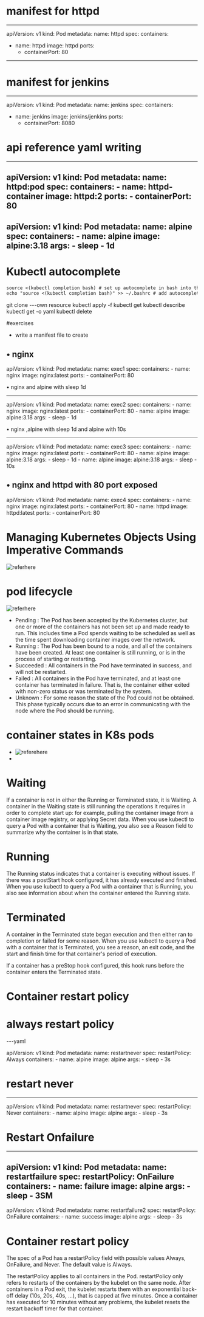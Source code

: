 # manifest for httpd
---
apiVersion: v1
kind: Pod
metadata:
  name: httpd
spec:
  containers:
  - name: httpd
    image: httpd
    ports:
    - containerPort: 80
---
# manifest for jenkins
---
apiVersion: v1
kind: Pod
metadata:
  name: jenkins
spec:
  containers:
  - name: jenkins
    image: jenkins/jenkins
    ports:
    - containerPort: 8080

# api reference yaml writing 

---
apiVersion: v1
kind: Pod
metadata:
  name: httpd:pod
spec:
  containers:
    - name: httpd-container
      image: httpd:2
      ports:
        - containerPort: 80
---
apiVersion: v1
kind: Pod
metadata:
  name: alpine
spec:
  containers:
    - name: alpine
      image: alpine:3.18
      args:
        - sleep
        - 1d
---
# Kubectl autocomplete
``` .md
source <(kubectl completion bash) # set up autocomplete in bash into the current shell, bash-completion package should be installed first.
echo "source <(kubectl completion bash)" >> ~/.bashrc # add autocomplete permanently to your bash shell.
```
git clone ---own resource
kubectl apply -f
kubectl get <api-resource>
kubectl describe <kind> <name> 
kubectl get <kind> <name> -o yaml
kubectl delete 


#exercises

* write a manifest file to create
 
•	nginx
---
apiVersion: v1
kind: Pod
metadata: 
  name: exec1
spec:
  containers:
    - name: nginx
      image: nginx:latest
      ports:
        - containerPort: 80

•	nginx and alpine with sleep 1d

---
apiVersion: v1
kind: Pod
metadata: 
  name: exec2
spec:
  containers:
    - name: nginx
      image: nginx:latest
      ports:
        - containerPort: 80
    - name: alpine
      image: alpine:3.18
      args: 
        - sleep
        - 1d
      
    

•	nginx ,alpine with sleep 1d and alpine with 10s

---
apiVersion: v1
kind: Pod
metadata: 
  name: exec3
spec:
  containers:
    - name: nginx
      image: nginx:latest
      ports:
        - containerPort: 80
    - name: alpine
      image: alpine:3.18
      args: 
        - sleep
        - 1d
    - name: alpine
      image: alpine:3.18
      args: 
        - sleep
        - 10s

•	nginx and httpd with 80 port exposed
---
apiVersion: v1
kind: Pod
metadata: 
  name: exec4
spec:
  containers:
    - name: nginx
      image: nginx:latest
      ports:
        - containerPort: 80
    - name: httpd
      image: httpd:latest
      ports:
        - containerPort: 80

# Managing Kubernetes Objects Using Imperative Commands
  ![referhere](https://kubernetes.io/docs/tasks/manage-kubernetes-objects/imperative-command/)

# pod lifecycle

![referhere](https://kubernetes.io/docs/concepts/workloads/pods/pod-lifecycle/)
 
 * Pending : The Pod has been accepted by the Kubernetes cluster, but one or more of the containers has not been set up and made ready to run. This includes time a Pod spends waiting to be scheduled as well as the time spent downloading container images over the network.
 * Running :	The Pod has been bound to a node, and all of the containers have been created. At least one container is still running, or is in the process of starting or restarting.
 * Succeeded : All containers in the Pod have terminated in success, and will not be restarted.
 * Failed	: All containers in the Pod have terminated, and at least one container has terminated in failure. That is, the container either exited with non-zero status or was terminated by the system.
 * Unknown : For some reason the state of the Pod could not be obtained. This phase typically occurs due to an error in communicating with the node where the Pod should be running.


# container states in K8s pods
  
* ![referehere](https://kubernetes.io/docs/concepts/workloads/pods/pod-lifecycle/#container-states)
* 
 # Waiting
If a container is not in either the Running or Terminated state, it is Waiting. A container in the Waiting state is still running the operations it requires in order to complete start up: for example, pulling the container image from a container image registry, or applying Secret data. When you use kubectl to query a Pod with a container that is Waiting, you also see a Reason field to summarize why the container is in that state.

 # Running
The Running status indicates that a container is executing without issues. If there was a postStart hook configured, it has already executed and finished. When you use kubectl to query a Pod with a container that is Running, you also see information about when the container entered the Running state.

 # Terminated
A container in the Terminated state began execution and then either ran to completion or failed for some reason. When you use kubectl to query a Pod with a container that is Terminated, you see a reason, an exit code, and the start and finish time for that container's period of execution.

If a container has a preStop hook configured, this hook runs before the container enters the Terminated state.

 # Container restart policy

# always restart policy
---yaml

apiVersion: v1
kind: Pod
metadata:
  name: restartnever
spec:
  restartPolicy: Always
  containers:
    - name: alpine
      image: alpine
      args:
        - sleep
        - 3s
#  restart never
---
apiVersion: v1
kind: Pod
metadata:
  name: restartnever
spec:
  restartPolicy: Never
  containers:
    - name: alpine
      image: alpine
      args:
        - sleep
        - 3s


# Restart Onfailure
---
apiVersion: v1
kind: Pod
metadata:
  name: restartfailure
spec:
  restartPolicy: OnFailure
  containers:
    - name: failure
      image: alpine
      args:
        - sleep
        - 3SM
---
apiVersion: v1
kind: Pod
metadata:
  name: restartfailure2
spec:
  restartPolicy: OnFailure
  containers:
    - name: success
      image: alpine
      args:
        - sleep
        - 3s

 # Container restart policy
The spec of a Pod has a restartPolicy field with possible values Always, OnFailure, and Never. The default value is Always.

The restartPolicy applies to all containers in the Pod. restartPolicy only refers to restarts of the containers by the kubelet on the same node. After containers in a Pod exit, the kubelet restarts them with an exponential back-off delay (10s, 20s, 40s, …), that is capped at five minutes. Once a container has executed for 10 minutes without any problems, the kubelet resets the restart backoff timer for that container.
